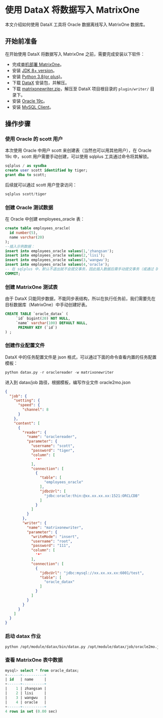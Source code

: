 # 使用 DataX 将数据写入 MatrixOne

本文介绍如何使用 DataX 工具将 Oracle 数据离线写入 MatrixOne 数据库。

## 开始前准备

在开始使用 DataX 将数据写入 MatrixOne 之前，需要完成安装以下软件：

- 完成[单机部署 MatrixOne](https://docs.matrixorigin.cn/1.2.1/MatrixOne/Get-Started/install-standalone-matrixone/)。
- 安装 [JDK 8+ version](https://www.oracle.com/sg/java/technologies/javase/javase8-archive-downloads.html)。
- 安装 [Python 3.8(or plus)](https://www.python.org/downloads/)。
- 下载 [DataX](https://datax-opensource.oss-cn-hangzhou.aliyuncs.com/202210/datax.tar.gz) 安装包，并解压。
- 下载 [matrixonewriter.zip](https://community-shared-data-1308875761.cos.ap-beijing.myqcloud.com/artwork/docs/develop/Computing-Engine/datax-write/matrixonewriter.zip)，解压至 DataX 项目根目录的 `plugin/writer/` 目录下。
- 安装 [Oracle 19c](https://www.oracle.com/database/technologies/oracle-database-software-downloads.html)。
- 安装 <a href="https://dev.mysql.com/downloads/mysql" target="_blank">MySQL Client</a>。

## 操作步骤

### 使用 Oracle 的 scott 用户

本次使用 Oracle 中用户 scott 来创建表（当然也可以用其他用户），在 Oracle 19c 中，scott 用户需要手动创建，可以使用 sqlplus 工具通过命令将其解锁。

```sql
sqlplus / as sysdba
create user scott identified by tiger;
grant dba to scott;
```

后续就可以通过 scott 用户登录访问：

```sql
sqlplus scott/tiger
```

### 创建 Oracle 测试数据

在 Oracle 中创建 employees_oracle 表：

```sql
create table employees_oracle(
  id number(5),
  name varchar(20)
);
--插入示例数据：
insert into employees_oracle values(1,'zhangsan');
insert into employees_oracle values(2,'lisi');
insert into employees_oracle values(3,'wangwu');
insert into employees_oracle values(4,'oracle');
-- 在 sqlplus 中，默认不退出就不会提交事务，因此插入数据后需手动提交事务（或通过 DBeaver 等工具执行插入）
COMMIT;
```

### 创建 MatrixOne 测试表

由于 DataX 只能同步数据，不能同步表结构，所以在执行任务前，我们需要先在目标数据库（MatrixOne）中手动创建好表。

```sql
CREATE TABLE `oracle_datax` (
     `id` bigint(20) NOT NULL,
     `name` varchar(100) DEFAULT NULL,
      PRIMARY KEY (`id`)
) ;
```

### 创建作业配置文件

DataX 中的任务配置文件是 json 格式，可以通过下面的命令查看内置的任务配置模板：

```python
python datax.py -r oraclereader -w matrixonewriter
```

进入到 datax/job 路径，根据模板，编写作业文件 oracle2mo.json

```json
{
  "job": {
    "setting": {
      "speed": {
        "channel": 8
      }
    },
    "content": [
      {
        "reader": {
          "name": "oraclereader",
          "parameter": {
            "username": "scott",
            "password": "tiger",
            "column": [
              '*'
            ],
            "connection": [
              {
                "table": [
                  "employees_oracle"
                ],
                "jdbcUrl": [
                  "jdbc:oracle:thin:@xx.xx.xx.xx:1521:ORCLCDB"
                ]
              }
            ]
          }
        },
        "writer": {
          "name": "matrixonewriter",
          "parameter": {
            "writeMode": "insert",
            "username": "root",
            "password": "111",
            "column": [
              '*'
            ],
            "connection": [
              {
                "jdbcUrl": "jdbc:mysql://xx.xx.xx.xx:6001/test",
                "table": [
                  "oracle_datax"
                ]
              }
            ]
          }
        }
      }
    ]
  }
}
```

### 启动 datax 作业

```bash
python /opt/module/datax/bin/datax.py /opt/module/datax/job/oracle2mo.json
```

### 查看 MatrixOne 表中数据

```sql
mysql> select * from oracle_datax;
+------+----------+
| id   | name     |
+------+----------+
|    1 | zhangsan |
|    2 | lisi     |
|    3 | wangwu   |
|    4 | oracle   |
+------+----------+
4 rows in set (0.00 sec)
```